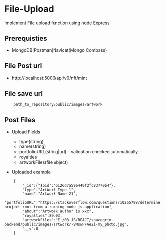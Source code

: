 # File-Upload
Implement File upload function using node Express


## Prerequisties

* MongoDB|Postman|Navicat(Mongo Combass)

## File Post url

* http://localhost:5000/api/v0/nft/mint

## File save url

```
	path_to_repository/public/images/artwork
```

## Post Files

- Upload Fields
	* type(string)
	* name(string)
	* portfolioURL(string|url) - validation checked automatically
	* royalties
	* artworkFiles(file object)

- Uploaded example

```
	{
		"_id":{"$oid":"6126d7a59e440f2fc83770b4"},
		"type":"ArtWork Type 1",
		"name":"Artwork Name 21",
		"portfolioURL":"https://stackoverflow.com/questions/10265798/determine-project-root-from-a-running-node-js-application",
		"about":"Artwork author is xxx",
		"royalties":89.03,
		"artworkFiles":"E:/03_JS/REACT/spacegrim-backend/public/images/artwork/-VMswPFAe2i-my_photo.jpg",
		"__v":0
	}
```

